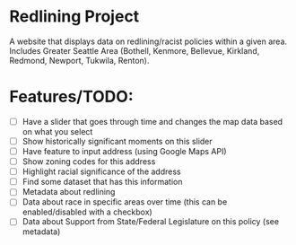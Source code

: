 # Redlining Project
A website that displays data on redlining/racist policies within a given area. Includes Greater Seattle Area (Bothell, Kenmore, Bellevue, Kirkland, Redmond, Newport, Tukwila, Renton).

# Features/TODO:
 - [ ] Have a slider that goes through time and changes the map data based on what you select
 - [ ] Show historically significant moments on this slider
 - [ ] Have feature to input address (using Google Maps API)
 - [ ] Show zoning codes for this address
 - [ ] Highlight racial significance of the address
 - [ ] Find some dataset that has this information
 - [ ] Metadata about redlining
 - [ ] Data about race in specific areas over time (this can be enabled/disabled with a checkbox)
 - [ ] Data about Support from State/Federal Legislature on this policy (see metadata)
